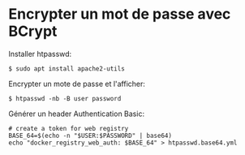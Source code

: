 # Encrypter un mot de passe avec BCrypt

Installer htpasswd:

	$ sudo apt install apache2-utils

Encrypter un mote de passe et l'afficher:

	$ htpasswd -nb -B user password

Générer un header Authentication Basic:

	# create a token for web registry
	BASE_64=$(echo -n "$USER:$PASSWORD" | base64)
	echo "docker_registry_web_auth: $BASE_64" > htpasswd.base64.yml
